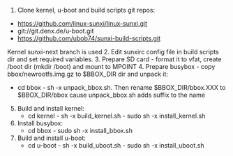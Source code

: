 1. Clone kernel, u-boot and build scripts git repos:
 - https://github.com/linux-sunxi/linux-sunxi.git
 - git://git.denx.de/u-boot.git
 - https://github.com/ubob74/sunxi-build-scripts.git 

Kernel sunxi-next branch is used
2. Edit sunxirc config file in build scripts dir and set required variables.
3. Prepare SD card - format it to vfat, create /boot dir (mkdir /boot) and mount to MPOINT
4. Prepare busybox - copy bbox/newrootfs.img.gz to $BBOX_DIR dir and unpack it:
   - cd bbox
			- sh -x unpack_bbox.sh.
   Then rename $BBOX_DIR/bbox.XXX to $BBOX_DIR/bbox cause unpack_bbox.sh adds suffix to the name
5. Build and install kernel:
   - cd kernel
			- sh -x build_kernel.sh
			- sudo sh -x install_kernel.sh
6. Install busybox:
   - cd bbox
			- sudo sh -x install_bbox.sh
7. Build and install u-boot:
   - cd u-boot
			- sh -x build_uboot.sh
			- sudo sh -x install_uboot.sh
